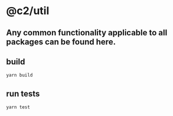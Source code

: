 # @c2/util

## Any common functionality applicable to all packages can be found here.

## build

```sh
yarn build
```

## run tests

```sh
yarn test
```
